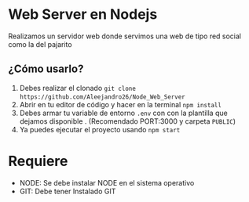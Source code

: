 # Web Server en Nodejs

Realizamos un servidor web donde servimos una web de tipo red social como la del pajarito

## ¿Cómo usarlo?

1. Debes realizar el clonado `git clone`
`https://github.com/Aleejandro26/Node_Web_Server`
2. Abrir en tu editor de código y hacer en la terminal `npm install`
3. Debes armar tu variable de entorno `.env` con con la plantilla que dejamos disponible . (Recomendado PORT:3000 y carpeta `PUBLIC`)
4. Ya puedes ejecutar el proyecto usando `npm start`

# Requiere
- NODE: Se debe instalar NODE en el sistema operativo
- GIT: Debe tener Instalado GIT
